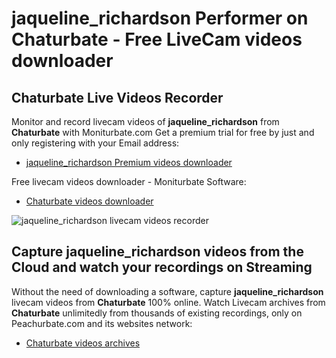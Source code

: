 # jaqueline_richardson Performer on Chaturbate - Free LiveCam videos downloader

## Chaturbate Live Videos Recorder

Monitor and record livecam videos of **jaqueline_richardson** from **Chaturbate** with Moniturbate.com
Get a premium trial for free by just and only registering with your Email address:
* [jaqueline_richardson Premium videos downloader](https://moniturbate.com/request-demo-licence-key.html)

Free livecam videos downloader - Moniturbate Software:
* [Chaturbate videos downloader](https://moniturbate.com/moniturbate-download-software.html)

![jaqueline_richardson livecam videos recorder](https://peachurnet.com/templates/moniturbate-software.png)


## Capture jaqueline_richardson videos from the Cloud and watch your recordings on Streaming

Without the need of downloading a software, capture **jaqueline_richardson** livecam videos from **Chaturbate** 100% online.
Watch Livecam archives from **Chaturbate** unlimitedly from thousands of existing recordings, only on Peachurbate.com and its websites network:
* [Chaturbate videos archives](https://peachurnet.com/)